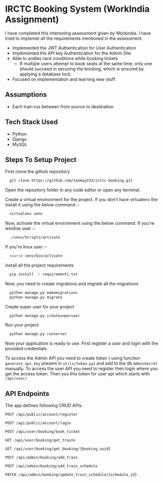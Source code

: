 # IRCTC Booking System (WorkIndia Assignment)

I have completed this interesting assessment given by Workindia. I have tried to implemet all the requirements mentioned in the assessment.

- Implemented the JWT Authentication for User Authentication
- Implemented the API key Authentication for the Admin Site
- Able to andles race conditions while booking tickets
  - If multiple users attempt to book seats at the same time, only one should succeed in securing the booking, which is ensured by applying a database lock.
- Focused on implementation and learning new stuff.

## Assumptions

- Each train rus between from source to destination

## Tech Stack Used

- Python
- Django
- MySQL

## Steps To Setup Project

First clone the github repository

```bash
  git clone https://github.com/tanmay233/irctc-booking.git
```

Open the repository folder in any code editor or open any terminal.

Create a virtual environment for the project. If you don't have virtualenv the install it using the below command :-

```bash
  virtualenv venv
```

Now, activate the virtual environment using the below command.
If you're window user :-

```bash
  ./venv/Scripts/activate
```

If you're linux user :-

```bash
  source venv/bin/activate
```

install all the project requirements

```bash
  pip install -r requirements.txt
```

Now, you need to create migrations and migrate all the migrations

```bash
  python manage.py makemigrations
  python manage.py migrate
```

Create super user for your project

```bash
  python manage.py createsuperuser
```

Run your project

```bash
  python manage.py runserver
```

Now your application is ready to use. First register a user and login with the provided credentials.

To access the Admin API you need to create token ( using function `generate_api_key` present in `utils/token.py`) and add to the db `AdminSecret` manually.
To access the user API you need to register then login where you get the access token. Then you this token for user api which starts with `/api/user/`

## API Endpoints

The app defines following CRUD APIs.

    POST /api/public/account/register

    POST /api/public/account/login

    POST /api/user/booking/book_ticket

    GET /api/user/booking/get_trains

    GET /api/user/booking/get_booking/{booking_uuid}

    POST /api/admin/booking/add_train

    POST /api/admin/booking/add_train_schedule

    PATCH /api/admin/booking/update_train_schedule/{schedule_id}
